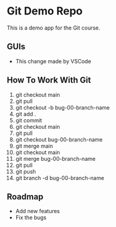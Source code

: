 # Git Demo Repo

This is a demo app for the Git course.

## GUIs

- This change made by VSCode

## How To Work With Git

1. git checkout main
2. git pull
3. git checkout -b bug-00-branch-name
4. git add .
5. git commit
6. git checkout main
7. git pull
8. git checkout bug-00-branch-name
9. git merge main
10. git checkout main
11. git merge bug-00-branch-name
12. git pull
13. git push
14. git branch -d bug-00-branch-name

## Roadmap

- Add new features
- Fix the bugs
